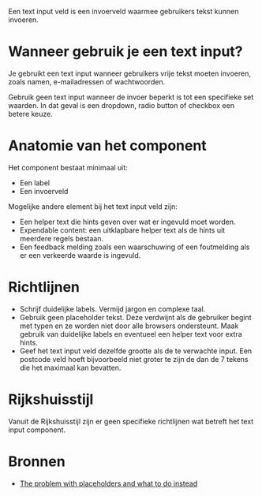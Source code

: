<!-- @license CC0-1.0 -->

Een text input veld is een invoerveld waarmee gebruikers tekst kunnen invoeren.

# Wanneer gebruik je een text input?

Je gebruikt een text input wanneer gebruikers vrije tekst moeten invoeren, zoals namen, e-mailadressen of wachtwoorden.

Gebruik geen text input wanneer de invoer beperkt is tot een specifieke set waarden. In dat geval is een dropdown, radio button of checkbox een betere keuze.

# Anatomie van het component

Het component bestaat minimaal uit:

- Een label
- Een invoerveld

Mogelijke andere element bij het text input veld zijn:

- Een helper text die hints geven over wat er ingevuld moet worden.
- Expendable content: een uitklapbare helper text als de hints uit meerdere regels bestaan.
- Een feedback melding zoals een waarschuwing of een foutmelding als er een verkeerde waarde is ingevuld.

# Richtlijnen

- Schrijf duidelijke labels. Vermijd jargon en complexe taal.
- Gebruik geen placeholder tekst. Deze verdwijnt als de gebruiker begint met typen en ze worden niet door alle browsers ondersteunt. Maak gebruik van duidelijke labels en eventueel een helper text voor extra hints.
- Geef het text input veld dezelfde grootte als de te verwachte input. Een postcode veld hoeft bijvoorbeeld niet groter te zijn de dan de 7 tekens die het maximaal kan bevatten.

# Rijkshuisstijl

Vanuit de Rijkshuisstijl zijn er geen specifieke richtlijnen wat betreft het text input component.

# Bronnen

- [The problem with placeholders and what to do instead](https://web.archive.org/web/20250511143112/https://adamsilver.io/blog/the-problem-with-placeholders-and-what-to-do-instead/)
